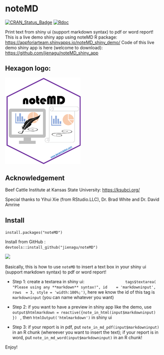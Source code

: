 

# noteMD

[![CRAN_Status_Badge](http://www.r-pkg.org/badges/version/noteMD)](https://cran.r-project.org/package=noteMD)
[![Rdoc](http://www.rdocumentation.org/badges/version/noteMD)](http://www.rdocumentation.org/packages/noteMD) 

Print text from shiny ui (support markdown syntax) to pdf or word report!
This is a live demo shiny app using noteMD R package: https://appforiarteam.shinyapps.io/noteMD_shiny_demo/ 
Code of this live demo shiny app is here (welcome to download): https://github.com/jienagu/noteMD_shiny_app 

## Hexagon logo: 
<img src="noteMD_logo.png"  width="245px">

## Acknowledgement
Beef Cattle Institute at Kansas State University: https://ksubci.org/ 

Special thanks to Yihui Xie (from RStudio.LLC), Dr. Brad White and Dr. David Amrine

## Install
`install.packages("noteMD")`

Install from GitHub :  
`devtools::install_github("jienagu/noteMD")`

![](demo.gif)

Basically, this is how to use `noteMD` to insert a text box in your shiny ui (support markdown syntax) to pdf or word report!

* Step 1: create a textarea in shiny ui:
`                  tags$textarea(
                    "Please using any **markdown** syntax!",
                    id    = 'markdowninput',
                    rows  = 3,
                    style = 'width:100%;')`, here we know the id of this tag is `markdowninput` (you can name whatever you want)

* Step 2: if you want to have a preview in shiny app like the demo, use    `output$htmlmarkdown = reactive({note_in_html(input$markdowninput) }) ` , then `htmlOutput('htmlmarkdown')` in shiny ui

* Step 3: if your report is in pdf, put `note_in_md_pdf(input$markdowninput)` in an R chunk (whereever you want to insert the text); if your report is in word, put `note_in_md_word(input$markdowninput)` in an R chunk! 

Enjoy! 
        
